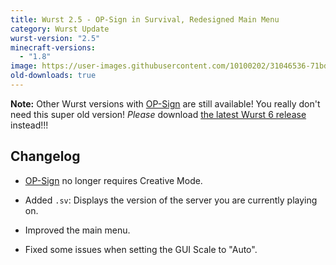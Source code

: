 ```yaml
---
title: Wurst 2.5 - OP-Sign in Survival, Redesigned Main Menu
category: Wurst Update
wurst-version: "2.5"
minecraft-versions:
  - "1.8"
image: https://user-images.githubusercontent.com/10100202/31046536-71bd489a-a5fa-11e7-8f9a-b3c70b1bc615.jpg
old-downloads: true
---
```

**Note:** Other Wurst versions with [OP-Sign](https://wiki.wurstclient.net/op-sign) are still available! You really don't need this super old version! _Please_ download [the latest Wurst 6 release](https://www.wurstclient.net/download/minecraft-1-8/) instead!!!

## Changelog

- [OP-Sign](https://wiki.wurstclient.net/op-sign) no longer requires Creative Mode.

- Added `.sv`: Displays the version of the server you are currently playing on.

- Improved the main menu.

- Fixed some issues when setting the GUI Scale to "Auto".
